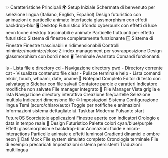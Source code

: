 ✨ Caratteristiche Principali
🌍 Setup Iniziale
Schermata di benvenuto per selezione lingua (Italiano, English, Español)
Design futuristico con animazioni e particelle animate
Interfaccia glassmorphism con effetti backdrop-blur
🖥️ Desktop Futuristico
Sfondo cyberpunk con effetti di luce neon
Icone desktop trascinabili e animate
Particelle fluttuanti per effetto futuristico
Sistema di finestre completamente funzionante
🪟 Sistema di Finestre
Finestre trascinabili e ridimensionabili
Controlli minimize/maximize/close
Z-index management per sovrapposizione
Design glassmorphism con bordi neon
🖥️ Terminale Avanzato
Comandi funzionanti:

ls - Lista file e directory
cd - Navigazione directory
pwd - Directory corrente
cat - Visualizza contenuto file
clear - Pulisce terminale
help - Lista comandi
mkdir, touch, whoami, date, uname
📝 Notepad Completo
Editor di testo con salvataggio
Sidebar con file salvati
Contatore parole e caratteri
Indicatore modifiche non salvate
File manager integrato
📁 File Manager
Vista griglia e lista
Navigazione directory interattiva
Creazione file/cartelle
Selezione multipla
Indicatori dimensione file
⚙️ Impostazioni Sistema
Configurazione lingua
Temi (scuro/chiaro/auto)
Toggle per notifiche e animazioni
Informazioni sistema dettagliate
📊 Taskbar Moderna
Pulsante start FutureOS
Scorciatoie applicazioni
Finestre aperte con indicatori
Orologio e data in tempo reale
🎨 Design Futuristico
Palette colori cyan/blue/purple
Effetti glassmorphism e backdrop-blur
Animazioni fluide e micro-interactions
Particelle animate e effetti luminosi
Gradienti dinamici e ombre neon
💾 Dati Mock
File system simulato completo
Cronologia terminale
File di esempio precaricati
Impostazioni sistema persistenti
Traduzioni multilingua
